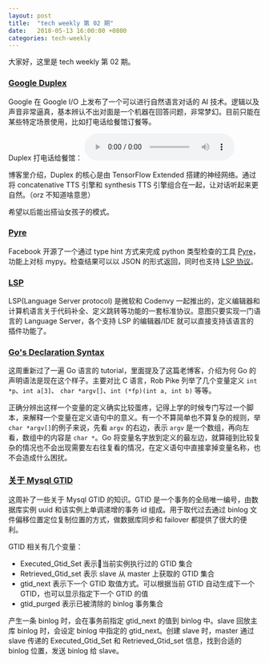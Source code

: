 ```yaml
---
layout: post
title:  "tech weekly 第 02 期"
date:   2018-05-13 16:00:00 +0800
categories: tech-weekly
---
```


大家好，这里是 tech weekly 第 02 期。


### [Google Duplex](https://ai.googleblog.com/2018/05/duplex-ai-system-for-natural-conversation.html)

Google 在 Google I/O 上发布了一个可以进行自然语言对话的 AI 技术。逻辑以及声音非常逼真，基本辨认不出对面是一个机器在回答问题，非常梦幻。目前只能在某些特定场景使用，比如打电话给餐馆订餐等。

Duplex 打电话给餐馆： <audio controls="controls" src="http://www.gstatic.com/b-g/5717BWTLRKCBB8JUDQ1QUA6HMC26WL238301173.mp3"></audio>

博客里介绍，Duplex 的核心是由 TensorFlow Extended 搭建的神经网络。通过将 concatenative TTS 引擎和 synthesis TTS 引擎组合在一起，让对话听起来更自然。（orz 不知道啥意思）

希望以后能出搭讪女孩子的模式。


### [Pyre](https://www.facebook.com/notes/protect-the-graph/pyre-fast-type-checking-for-python/2048520695388071/)

Facebook 开源了一个通过 type hint 方式来完成 python 类型检查的工具 [Pyre](https://github.com/facebook/pyre-check)，功能上对标 mypy。检查结果可以以 JSON 的形式返回，同时也支持 [LSP 协议](https://microsoft.github.io/language-server-protocol/)。


### [LSP](https://microsoft.github.io/language-server-protocol/)

LSP(Language Server protocol) 是微软和 Codenvy 一起推出的，定义编辑器和计算机语言关于代码补全、定义跳转等功能的一套标准协议。意图只要实现一门语言的 Language Server，各个支持 LSP 的编辑器/IDE 就可以直接支持该语言的插件功能了。

### [Go's Declaration Syntax](https://blog.golang.org/gos-declaration-syntax)

这周重新过了一遍 Go 语言的 tutorial，里面提及了这篇老博客，介绍为何 Go 的声明语法是现在这个样子。主要对比 C 语言，Rob Pike 列举了几个变量定义 `int *p`、`int a[3]`、 `char *argv[]`、`int (*fp)(int a, int b)` 等等。

正确分辨出这样一个变量的定义确实比较蛋疼，记得上学的时候专门写过一个脚本，来解释一个变量在定义语句中的意义。有一个不算简单也不算复杂的规则，举`char *argv[]`的例子来说，先看 `argv` 的右边，表示 `argv` 是一个数组，再向左看，数组中的内容是 `char *`。Go 将变量名字放到定义的最左边，就算碰到比较复杂的情况也不会出现需要左右往复看的情况，在定义语句中直接拿掉变量名称，也不会造成什么困扰。

### [关于 Mysql GTID](https://dev.mysql.com/doc/refman/5.6/en/replication-gtids.html)

这周补了一些关于 Mysql GTID 的知识。GTID 是一个事务的全局唯一编号，由数据库实例 uuid 和该实例上单调递增的事务 id 组成。用于取代过去通过 binlog 文件偏移位置定位复制位置的方式，做数据库同步和 failover 都提供了很大的便利。

GTID 相关有几个变量：
- Executed_Gtid_Set 表示当前实例执行过的 GTID 集合
- Retrieved_Gtid_set 表示 slave 从 master 上获取的 GTID 集合
- gtid_next 表示下一个 GTID 取值方式。可以根据当前 GTID 自动生成下一个 GTID，也可以显示指定下一个 GTID 的值
- gtid_purged 表示已被清除的 binlog 事务集合

产生一条 binlog 时，会在事务前指定 gtid_next 的值到 binlog 中。slave 回放主库 binlog 时，会设定 binlog 中指定的 gtid_next。创建 slave 时，master 通过 slave 传递的 Executed_Gtid_Set 和 Retrieved_Gtid_set 信息，找到合适的 binlog 位置，发送 binlog 给 slave。
